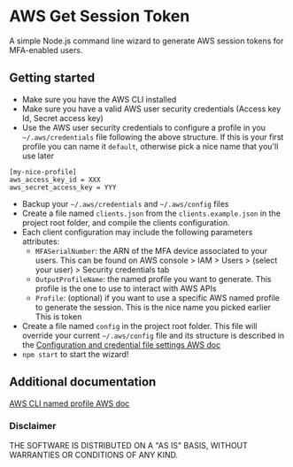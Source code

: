 # AWS Get Session Token

A simple Node.js command line wizard to generate AWS session tokens for MFA-enabled users.

## Getting started

- Make sure you have the AWS CLI installed
- Make sure you have a valid AWS user security credentials (Access key Id, Secret access key)
- Use the AWS user security credentials to configure a profile in you `~/.aws/credentials` file
  following the above structure. If this is your first profile you can name it `default`, otherwise
  pick a nice name that you'll use later

```
[my-nice-profile]
aws_access_key_id = XXX
aws_secret_access_key = YYY
```

- Backup your `~/.aws/credentials` and `~/.aws/config` files
- Create a file named `clients.json` from the `clients.example.json` in the project root folder, and
  compile the clients configuration.
- Each client configuration may include the following parameters attributes:
  - `MFASerialNumber`: the ARN of the MFA device associated to your users. This can be found on AWS
    console > IAM > Users > (select your user) > Security credentials tab
  - `OutputProfileName`: the named profile you want to generate. This profile is the one to use to
    interact with AWS APIs
  - `Profile`: (optional) if you want to use a specific AWS named profile to generate the session.
    This is the nice name you picked earlier This is token
- Create a file named `config` in the project root folder. This file will override your current
  `~/.aws/config` file and its structure is described in the
  [Configuration and credential file settings AWS doc](https://docs.aws.amazon.com/cli/latest/userguide/cli-configure-files.html)
- `npm start` to start the wizard!

## Additional documentation

[AWS CLI named profile AWS doc](https://docs.aws.amazon.com/cli/latest/userguide/cli-configure-profiles.html)

### Disclaimer

THE SOFTWARE IS DISTRIBUTED ON A "AS IS" BASIS, WITHOUT WARRANTIES OR CONDITIONS OF ANY KIND.
